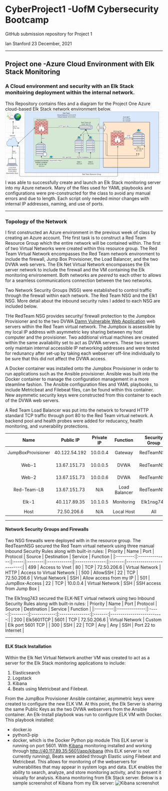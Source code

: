 # CyberProject1 -UofM Cybersecurity Bootcamp
GitHub submission repository for Project 1

Ian Stanford 23 December, 2021

---
## Project one -Azure Cloud Environment with Elk Stack Monitoring
### A Cloud environment and security with an Elk Stack monitoiring deployment within the internal network. 
This Repository contains files and a diagram for the Project One Azure cloud-based Elk Stack network environment below.![ProjectOneDiagram.png](https://github.com/IanJStan/CyberProject1/blob/main/Diagrams/ProjectOneDiagram.png)
I was able to successfully create and launch an Elk Stack monitoring server into my Azure network. Many of the files used for YAML playbooks and configurations were pre-constructed for the class to avoid any manual errors and due to length. Each script only needed minor changes with internal IP addresses, naming, and use of ports. 

---
### Topology of the Network
I first constructed an Azure environment in the previous week of class by creating an Azure account. THe first task is to construct a Red Team Resource Group which the entire network will be contained within. The first of two Virtual Networks were created within this resource group. The Red Team Virtual Network encompasses the Red Team network environment to include the firewall, Jump Box Provisioner, the Load Balancer, and the two DVWA web servers. The Elk Net Virtual Network encompasses the Elk server network to include the firewall and the VM containing the Elk monitoring environement. Both networks are *peered* to each other to allows for a seamless communications connection between the two networks. 

Two Network Security Groups (NSG) were established to control traffic through the firewall within each network. The Red Team NSG and the Elk1 NSG. More detail about the inbound security rules I added to each NSG are included below. 

THe RedTeam NSG provides security/ firewall protection to the Jumpbox Provisioner and to the two DVWA [Damn Vulnerable Web Application](https://dvwa.co.uk/) web servers within the Red Team virtual network. The Jumpbox is assessible by my local IP address with asymmetric key sharing between my host computer and the provisioner. Two additional virtual machines are created within the same availability set to act as DVWA servers. These two servers only maintain internal accessible IP networking addresses and were tested for redunancy after set-up by taking each webserver off-line individually to be sure that this did not affect the DVWA access. 

A Docker container was installed onto the Jumpbox Provisioner in order to run applications such as the Ansible provisioner. Ansible was built into the Docker container to manage the configuration management in a more steamline fashion. The Ansible configuration files and YAML playbooks, to include Metricbeat and Filebeat files, can be found within this container. New asymmetic security keys were constructed from this container to each of the DVWA web servers. 

A Red Team Load Balancer was put into the network to forward HTTP standard TCP traffic through port 80 to the Red Team virtual network. A backend pool and health probes were added for reducancy, health monitoring, and vunerability protections. 

| Name               | Public IP     | Private IP | Function      | Security Group | Virtual Network |
|:------------------:|:-------------:|:----------:|:-------------:|:--------------:|:---------------:|
| JumpBoxProvisioner | 40.122.54.192 | 10.0.0.4   | Gateway       | RedTeamNSG     | Red Team        |
| Web-1              | 13.67.151.73  | 10.0.0.5   | DVWA          | RedTeamNSG     | Red Team        |
| Web-2              | 13.67.151.73  | 10.0.0.6   | DVWA          | RedTeamNSG     | Red Team        |
| Red-Team-LB        | 13.67.151.73  |     N/A    | Load Balancer | RedTeamNSG     | Red Team        |
| Elk-1		           | 40.117.89.35  | 10.1.0.5   | Monitoring    | Elk1nsg743     | ELK-NET         |
| Host               | 72.50.206.6   |     N/A    | Local Host    | All            | All             |


---
#### Network Security Groups and Firewalls
Two NSG firewalls were deployed with in the resource group. The RedTeamNSG secured the Red Team virtual network using three manual Inbound Security Rules along with built-in rules:
| Priority  |  Name          | Port  | Protocol | Source       | Destination     | Service | Function                  |
|:---------:|:--------------:|:-----:|:--------:|:------------:|:---------------:|:-------:|--------------------------:|
| 499       | Access to Vnet | 80    | TCP      | 72.50.206.6  | Virtual Network | HTTP    | Access to Virtual Network |
| 500       | AllowSSH       | 22    | TCP      | 72.50.206.6  | Virtual Network | SSH     | Allow access from my IP   |
| 501       | JumpBox-Access | 22    | TCP      | 10.0.0.4     | Virtual Network | SSH     | SSH access from Jump Box  |

The Elk1nsg743 secured the ELK-NET virtual network using two Inbound Security Rules along with built-in rules:
| Priority  |  Name          | Port  | Protocol | Source       | Destination     | Service | Function                  |
|:---------:|:--------------:|:-----:|:--------:|:------------:|:---------------:|:-------:|--------------------------:|
| 200       | Elk5601TCP     | 5601  | TCP      | 72.50.206.6  | Virtual Network | Custom  | Elk port 5601 TCP         |
| 300       | SSH            | 22    | TCP      |     Any      |      Any        | SSH     | Port 22 to Internet       |

---
#### ELK Stack Installation
Within the Elk Net Virtual Network another VM was created to act as a server for the Elk Stack monitoring applications to include:
1. Elasticsearch
2. Logstack
3. Kibana
4. Beats using Metricbeat and Filebeat.

From the JumpBox Provisioner Ansible container, asymmetric keys were created to configure the new ELK VM. At this point, the Elk Server is sharing the same Public Keys as the two DVWA webservers from the Ansible container. An Elk-Install playbook was run to configure ELK VM with Docker. This playbook installed:
* docker.io
* python3-pip
* docker, which is the Docker Python pip module
This ELK server is running on port 5601. With [Kibana](https://elestic.com/kibana/kibana-dashboard/) monitoring installed and working through http://40.117.89.35:5601/app/kibana (this ELK server is not currently running), Beats were added through Elastic using Filebeat and Metricbeat. This allows for monitoring of the webservers for vulnerabilities that may appear in system logs and data. ELK enables the ability to search, analyze, and store monitoring activity, and to present it visually for analysis. 
Kibana monitoring from Elk Stack server. Below is a sample screenshot of Kibana from my Elk server:
![Kibana screenshot](https://user-images.githubusercontent.com/96362831/147275913-ed9b83a1-bd2c-4d13-a906-9218d0a94273.png)
